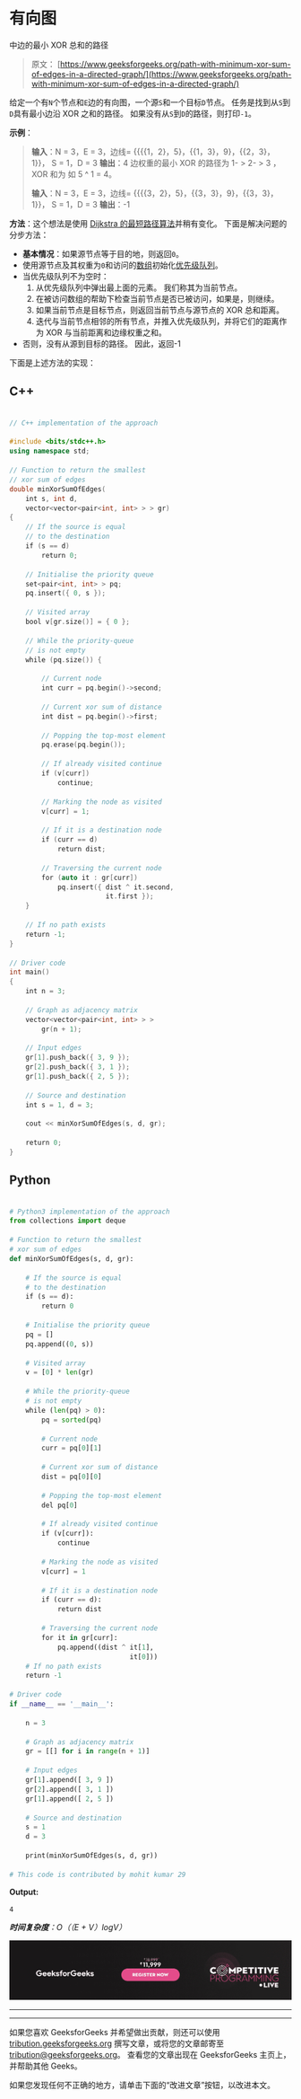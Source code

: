 # 有向图

中边的最小 XOR 总和的路径

> 原文： [https://www.geeksforgeeks.org/path-with-minimum-xor-sum-of-edges-in-a-directed-graph/](https://www.geeksforgeeks.org/path-with-minimum-xor-sum-of-edges-in-a-directed-graph/)

给定一个有`N`个节点和`E`边的有向图，一个源`S`和一个目标`D`节点。 任务是找到从`S`到`D`具有最小边沿 XOR 之和的路径。 如果没有从`S`到`D`的路径，则打印`-1`。

**示例**：

> **输入**：N = 3，E = 3，边线= {{{{1，2}，5}，{{1，3}，9}，{{2，3}，1}}， S = 1，D = 3
> **输出**：4
> 边权重的最小 XOR 的路径为 1- > 2- > 3
> ，XOR 和为 如 5 ^ 1 = 4。
> 
> **输入**：N = 3，E = 3，边线= {{{{3，2}，5}，{{3，3}，9}，{{3，3}，1}}， S = 1，D = 3
> **输出**：-1

**方法**：这个想法是使用 [Dijkstra 的最短路径算法](https://www.geeksforgeeks.org/dijkstras-shortest-path-algorithm-greedy-algo-7/)并稍有变化。 下面是解决问题的分步方法：

*   **基本情况**：如果源节点等于目的地，则返回`0`。
*   使用源节点及其权重为`0`和访问的[数组](https://www.geeksforgeeks.org/introduction-to-arrays/)初始化[优先级队列](https://www.geeksforgeeks.org/priority-queue-set-1-introduction/)。
*   当优先级队列不为空时：
    1.  从优先级队列中弹出最上面的元素。 我们称其为当前节点。
    2.  在被访问数组的帮助下检查当前节点是否已被访问，如果是，则继续。
    3.  如果当前节点是目标节点，则返回当前节点与源节点的 XOR 总和距离。
    4.  迭代与当前节点相邻的所有节点，并推入优先级队列，并将它们的距离作为 XOR 与当前距离和边缘权重之和。
*   否则，没有从源到目标的路径。 因此，返回-1

下面是上述方法的实现：

## C++

```cpp

// C++ implementation of the approach 

#include <bits/stdc++.h> 
using namespace std; 

// Function to return the smallest 
// xor sum of edges 
double minXorSumOfEdges( 
    int s, int d, 
    vector<vector<pair<int, int> > > gr) 
{ 
    // If the source is equal 
    // to the destination 
    if (s == d) 
        return 0; 

    // Initialise the priority queue 
    set<pair<int, int> > pq; 
    pq.insert({ 0, s }); 

    // Visited array 
    bool v[gr.size()] = { 0 }; 

    // While the priority-queue 
    // is not empty 
    while (pq.size()) { 

        // Current node 
        int curr = pq.begin()->second; 

        // Current xor sum of distance 
        int dist = pq.begin()->first; 

        // Popping the top-most element 
        pq.erase(pq.begin()); 

        // If already visited continue 
        if (v[curr]) 
            continue; 

        // Marking the node as visited 
        v[curr] = 1; 

        // If it is a destination node 
        if (curr == d) 
            return dist; 

        // Traversing the current node 
        for (auto it : gr[curr]) 
            pq.insert({ dist ^ it.second, 
                        it.first }); 
    } 

    // If no path exists 
    return -1; 
} 

// Driver code 
int main() 
{ 
    int n = 3; 

    // Graph as adjacency matrix 
    vector<vector<pair<int, int> > > 
        gr(n + 1); 

    // Input edges 
    gr[1].push_back({ 3, 9 }); 
    gr[2].push_back({ 3, 1 }); 
    gr[1].push_back({ 2, 5 }); 

    // Source and destination 
    int s = 1, d = 3; 

    cout << minXorSumOfEdges(s, d, gr); 

    return 0; 
} 

```

## Python

```py

# Python3 implementation of the approach 
from collections import deque 

# Function to return the smallest 
# xor sum of edges 
def minXorSumOfEdges(s, d, gr): 

    # If the source is equal 
    # to the destination 
    if (s == d): 
        return 0

    # Initialise the priority queue 
    pq = [] 
    pq.append((0, s)) 

    # Visited array 
    v = [0] * len(gr) 

    # While the priority-queue 
    # is not empty 
    while (len(pq) > 0): 
        pq = sorted(pq) 

        # Current node 
        curr = pq[0][1] 

        # Current xor sum of distance 
        dist = pq[0][0] 

        # Popping the top-most element 
        del pq[0] 

        # If already visited continue 
        if (v[curr]): 
            continue

        # Marking the node as visited 
        v[curr] = 1

        # If it is a destination node 
        if (curr == d): 
            return dist 

        # Traversing the current node 
        for it in gr[curr]: 
            pq.append((dist ^ it[1], 
                              it[0])) 
    # If no path exists 
    return -1

# Driver code 
if __name__ == '__main__': 

    n = 3

    # Graph as adjacency matrix 
    gr = [[] for i in range(n + 1)] 

    # Input edges 
    gr[1].append([ 3, 9 ]) 
    gr[2].append([ 3, 1 ]) 
    gr[1].append([ 2, 5 ]) 

    # Source and destination 
    s = 1
    d = 3

    print(minXorSumOfEdges(s, d, gr)) 

# This code is contributed by mohit kumar 29 

```

**Output:**

```
4

```

***时间复杂度**：O（（E + V）logV）*

![competitive-programming-img](img/5211864e7e7a28eeeb039fa5d6073a24.png)

* * *

* * *

如果您喜欢 GeeksforGeeks 并希望做出贡献，则还可以使用 [tribution.geeksforgeeks.org](https://contribute.geeksforgeeks.org/) 撰写文章，或将您的文章邮寄至 tribution@geeksforgeeks.org。 查看您的文章出现在 GeeksforGeeks 主页上，并帮助其他 Geeks。

如果您发现任何不正确的地方，请单击下面的“改进文章”按钮，以改进本文。